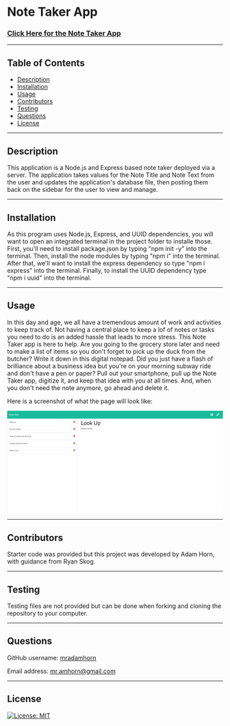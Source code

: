 # Note Taker App 

### [Click Here for the Note Taker App](https://stormy-earth-66019.herokuapp.com/)

---

## Table of Contents
- [Description](#description)
- [Installation](#installation)
- [Usage](#usage)
- [Contributors](#contributors)
- [Testing](#testing)
- [Questions](#questions)
- [License](#license)

---

## Description
This application is a Node.js and Express based note taker deployed via a server. The application takes values for the Note Title and Note Text from the user and updates the application's database file, then posting them back on the sidebar for the user to view and manage. 

---

## Installation
As this program uses Node.js, Express, and UUID dependencies, you will want to open an integrated terminal in the project folder to installe those. First, you'll need to install package.json by typing "npm init -y" into the terminal. Then, install the node modules by typing "npm i" into the terminal. After that, we'll want to install the express dependency so type "npm i express" into the terminal. Finally, to install the UUID dependency type "npm i uuid" into the terminal.  

---

## Usage
In this day and age, we all have a tremendous amount of work and activities to keep track of. Not having a central place to keep a lof of notes or tasks you need to do is an added hassle that leads to more stress. This Note Taker app is here to help. Are you going to the grocery store later and need to make a list of items so you don't forget to pick up the duck from the butcher? Write it down in this digital notepad. Did you just have a flash of brilliance about a business idea but you're on your morning subway ride and don't have a pen or paper? Pull out your smartphone, pull up the Note Taker app, digitize it, and keep that idea with you at all times. And, when you don't need the note anymore, go ahead and delete it. 

Here is a screenshot of what the page will look like:

![Screenshot of Note Taker page](./images/screenshot.png)

---

## Contributors
Starter code was provided but this project was developed by Adam Horn, with guidance from Ryan Skog.

---

## Testing
Testing files are not provided but can be done when forking and cloning the repository to your computer.  

---

## Questions
GitHub username: [mradamhorn](https://github.com/mradamhorn)

Email address: mr.amhorn@gmail.com

---

## License
[![License: MIT](https://img.shields.io/badge/License-MIT-yellow.svg)](https://opensource.org/licenses/MIT)